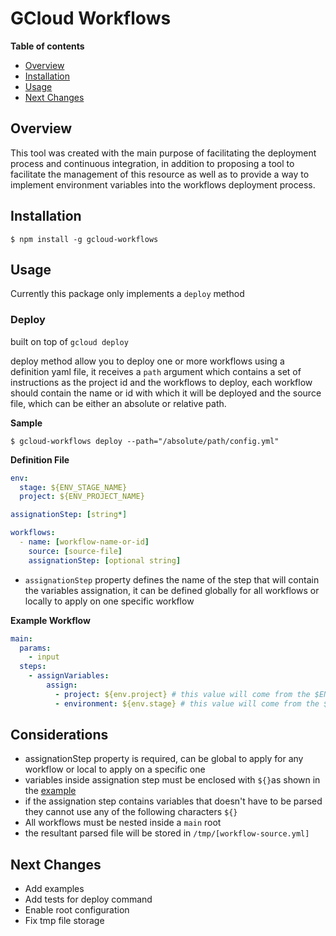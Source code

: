 # GCloud Workflows

**Table of contents**
* [Overview](#overview)
* [Installation](#installation)
* [Usage](#usage)
* [Next Changes](#next-changes)

## Overview

This tool was created with the main purpose of facilitating the deployment process and continuous integration, in addition to proposing a tool to facilitate the management of this resource as well as to provide a way to implement environment variables into the workflows deployment process.

## Installation
```shell
$ npm install -g gcloud-workflows
```

## Usage

Currently this package only implements a `deploy` method

### Deploy
built on top of `gcloud deploy`

deploy method allow you to deploy one or more workflows using a definition yaml file, it receives a `path` argument which contains a set of instructions as the project id and the workflows to deploy, each workflow should contain the name or id with which it will be deployed and the source file, which can be either an absolute or relative path.

**Sample**
```shell
$ gcloud-workflows deploy --path="/absolute/path/config.yml"
```
**Definition File**

```yaml
env:
  stage: ${ENV_STAGE_NAME}
  project: ${ENV_PROJECT_NAME}

assignationStep: [string*]

workflows:
  - name: [workflow-name-or-id]
    source: [source-file]
    assignationStep: [optional string]
```

* `assignationStep` property defines the name of the step that will contain the variables assignation, it can be defined globally for all workflows or locally to apply on one specific workflow

**Example Workflow**
```yaml
main:
  params:
    - input
  steps:
    - assignVariables:
        assign:
          - project: ${env.project} # this value will come from the $ENV_STAGE_NAME
          - environment: ${env.stage} # this value will come from the $ENV_PROJECT_NAME
```

## Considerations
* assignationStep property is required, can be global to apply for any workflow or local to apply on a specific one
* variables inside assignation step must be enclosed with `${}`as shown in the [example](#example-workflow)
* if the assignation step contains variables that doesn't have to be parsed they cannot use any of the following characters `${}`
* All workflows must be nested inside a `main` root
* the resultant parsed file will be stored in `/tmp/[workflow-source.yml]`

## Next Changes

* Add examples
* Add tests for deploy command
* Enable root configuration
* Fix tmp file storage